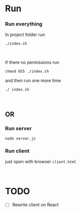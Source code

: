 # Run

### Run everything
In project folder run
```
./index.sh
```

<br/>

If there no permissions run
```
chmod 655 ./index.sh
```
and then run one more time
```
./ index.sh
```
<br/>

## OR

### Run server
`node server.js`

### Run client
just open with browser `client.html`

<br/>

# TODO
- [ ] Rewrite client on React